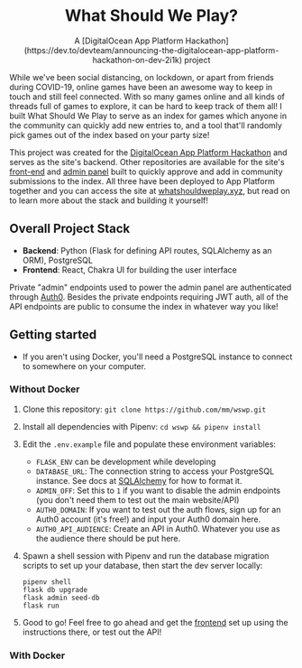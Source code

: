 <h1 style="text-align: center">What Should We Play?</h1>
<p style="text-align: center">A [DigitalOcean App Platform Hackathon](https://dev.to/devteam/announcing-the-digitalocean-app-platform-hackathon-on-dev-2i1k) project</p>

While we've been social distancing, on lockdown, or apart from friends during COVID-19, online games have been an awesome way to keep in touch and still feel connected. With so many games online and all kinds of threads full of games to explore, it can be hard to keep track of them all! I built What Should We Play to serve as an index for games which anyone in the community can quickly add new entries to, and a tool that'll randomly pick games out of the index based on your party size!

This project was created for the [DigitalOcean App Platform Hackathon](https://dev.to/devteam/announcing-the-digitalocean-app-platform-hackathon-on-dev-2i1k) and serves as the site's backend. Other repositories are available for the site's [front-end](https://github.com/mm/wswp-frontend) and [admin panel](https://github.com/mm/wswp-admin) built to quickly approve and add in community submissions to the index. All three have been deployed to App Platform together and you can access the site at [whatshouldweplay.xyz](https://whatshouldweplay.xyz), but read on to learn more about the stack and building it yourself!

## Overall Project Stack

- **Backend**: Python (Flask for defining API routes, SQLAlchemy as an ORM), PostgreSQL
- **Frontend**: React, Chakra UI for building the user interface

Private "admin" endpoints used to power the admin panel are authenticated through [Auth0](https://auth0.com/). Besides the private endpoints requiring JWT auth, all of the API endpoints are public to consume the index in whatever way you like!

## Getting started

- If you aren't using Docker, you'll need a PostgreSQL instance to connect to somewhere on your computer.

### Without Docker

1. Clone this repository: `git clone https://github.com/mm/wswp.git`

2. Install all dependencies with Pipenv: `cd wswp && pipenv install`

3. Edit the `.env.example` file and populate these environment variables:

    * `FLASK_ENV` can be development while developing
    * `DATABASE_URL`: The connection string to access your PostgreSQL instance. See docs at [SQLAlchemy](https://docs.sqlalchemy.org/en/13/core/engines.html#postgresql) for how to format it.
    * `ADMIN_OFF`: Set this to `1` if you want to disable the admin endpoints (you don't need them to test out the main website/API)
    * `AUTH0_DOMAIN`: If you want to test out the auth flows, sign up for an Auth0 account (it's free!) and input your Auth0 domain here.
    * `AUTH0_API_AUDIENCE`: Create an API in Auth0. Whatever you use as the audience there should be put here.

4. Spawn a shell session with Pipenv and run the database migration scripts to set up your database, then start the dev server locally:

    ```console
    pipenv shell
    flask db upgrade
    flask admin seed-db
    flask run
    ```

5. Good to go! Feel free to go ahead and get the [frontend](https://github.com/mm/wswp-frontend) set up using the instructions there, or test out the API!

### With Docker

